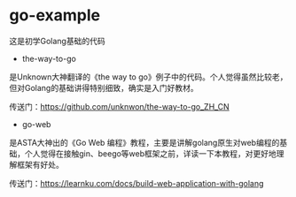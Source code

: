 # go-example

这是初学Golang基础的代码

* the-way-to-go

是Unknown大神翻译的《the way to go》例子中的代码。个人觉得虽然比较老，但对Golang的基础讲得特别细致，确实是入门好教材。

传送门：https://github.com/unknwon/the-way-to-go_ZH_CN

* go-web

是ASTA大神出的《Go Web 编程》教程，主要是讲解golang原生对web编程的基础，个人觉得在接触gin、beego等web框架之前，详读一下本教程，对更好地理解框架有好处。

传送门：https://learnku.com/docs/build-web-application-with-golang
